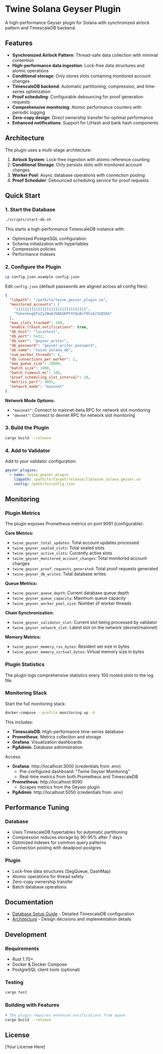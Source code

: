 # Twine Solana Geyser Plugin

A high-performance Geyser plugin for Solana with synchronized airlock pattern and TimescaleDB backend.

## Features

- **Synchronized Airlock Pattern**: Thread-safe data collection with minimal contention
- **High-performance data ingestion**: Lock-free data structures and atomic operations
- **Conditional storage**: Only stores slots containing monitored account changes
- **TimescaleDB backend**: Automatic partitioning, compression, and time-series optimization
- **Proof scheduling**: Configurable debouncing for proof generation requests
- **Comprehensive monitoring**: Atomic performance counters with periodic logging
- **Zero-copy design**: Direct ownership transfer for optimal performance
- **Enhanced notifications**: Support for LtHash and bank hash components

## Architecture

The plugin uses a multi-stage architecture:

1. **Airlock System**: Lock-free ingestion with atomic reference counting
2. **Conditional Storage**: Only persists slots with monitored account changes
3. **Worker Pool**: Async database operations with connection pooling
4. **Proof Scheduler**: Debounced scheduling service for proof requests

## Quick Start

### 1. Start the Database

```bash
./scripts/start-db.sh
```

This starts a high-performance TimescaleDB instance with:
- Optimized PostgreSQL configuration
- Schema initialization with hypertables
- Compression policies
- Performance indexes

### 2. Configure the Plugin

```bash
cp config.json.example config.json
```

Edit `config.json` (default passwords are aligned across all config files):
```json
{
  "libpath": "/path/to/twine_geyser_plugin.so",
  "monitored_accounts": [
    "11111111111111111111111111111111",
    "TokenkegQfeZyiNwAJbNbGKPFXCWuBvf9Ss623VQ5DA"
  ],
  "max_slots_tracked": 100,
  "enable_lthash_notifications": true,
  "db_host": "localhost",
  "db_port": 5432,
  "db_user": "geyser_writer",
  "db_password": "geyser_writer_password",
  "db_name": "twine_solana_db",
  "num_worker_threads": 4,
  "db_connections_per_worker": 2,
  "max_queue_size": 10000,
  "batch_size": 1000,
  "batch_timeout_ms": 100,
  "proof_scheduling_slot_interval": 10,
  "metrics_port": 9091,
  "network_mode": "mainnet"
}
```

**Network Mode Options:**
- `"mainnet"`: Connect to mainnet-beta RPC for network slot monitoring
- `"devnet"`: Connect to devnet RPC for network slot monitoring

### 3. Build the Plugin

```bash
cargo build --release
```

### 4. Add to Validator

Add to your validator configuration:

```yaml
geyser_plugins:
  - name: twine_geyser_plugin
    libpath: /path/to/target/release/libtwine_solana_geyser.so
    config: /path/to/config.json
```

## Monitoring

### Plugin Metrics

The plugin exposes Prometheus metrics on port 9091 (configurable):

**Core Metrics:**
- `twine_geyser_total_updates`: Total account updates processed
- `twine_geyser_sealed_slots`: Total sealed slots
- `twine_geyser_active_slots`: Currently active slots
- `twine_geyser_monitored_account_changes`: Total monitored account changes
- `twine_geyser_proof_requests_generated`: Total proof requests generated
- `twine_geyser_db_writes`: Total database writes

**Queue Metrics:**
- `twine_geyser_queue_depth`: Current database queue depth
- `twine_geyser_queue_capacity`: Maximum queue capacity
- `twine_geyser_worker_pool_size`: Number of worker threads

**Chain Synchronization:**
- `twine_geyser_validator_slot`: Current slot being processed by validator
- `twine_geyser_network_slot`: Latest slot on the network (devnet/mainnet)

**Memory Metrics:**
- `twine_geyser_memory_rss_bytes`: Resident set size in bytes
- `twine_geyser_memory_virtual_bytes`: Virtual memory size in bytes

### Plugin Statistics

The plugin logs comprehensive statistics every 100 rooted slots to the log file.

### Monitoring Stack

Start the full monitoring stack:
```bash
docker-compose --profile monitoring up -d
```

This includes:
- **TimescaleDB**: High-performance time-series database
- **Prometheus**: Metrics collection and storage
- **Grafana**: Visualization dashboards
- **PgAdmin**: Database administration

Access:
- **Grafana**: http://localhost:3000 (credentials from .env)
  - Pre-configured dashboard: "Twine Geyser Monitoring"
  - Real-time metrics from both Prometheus and TimescaleDB
- **Prometheus**: http://localhost:9090
  - Scrapes metrics from the Geyser plugin
- **PgAdmin**: http://localhost:5050 (credentials from .env)

## Performance Tuning

### Database
- Uses TimescaleDB hypertables for automatic partitioning
- Compression reduces storage by 90-95% after 7 days
- Optimized indexes for common query patterns
- Connection pooling with deadpool-postgres

### Plugin
- Lock-free data structures (SegQueue, DashMap)
- Atomic operations for thread safety
- Zero-copy ownership transfer
- Batch database operations

## Documentation

- [Database Setup Guide](docs/DATABASE.md) - Detailed TimescaleDB configuration
- [Architecture](geyser_db.md) - Design decisions and implementation details

## Development

### Requirements
- Rust 1.70+
- Docker & Docker Compose
- PostgreSQL client tools (optional)

### Testing
```bash
cargo test
```

### Building with Features
```bash
# The plugin requires enhanced notifications from agave
cargo build --release
```

## License

[Your License Here]